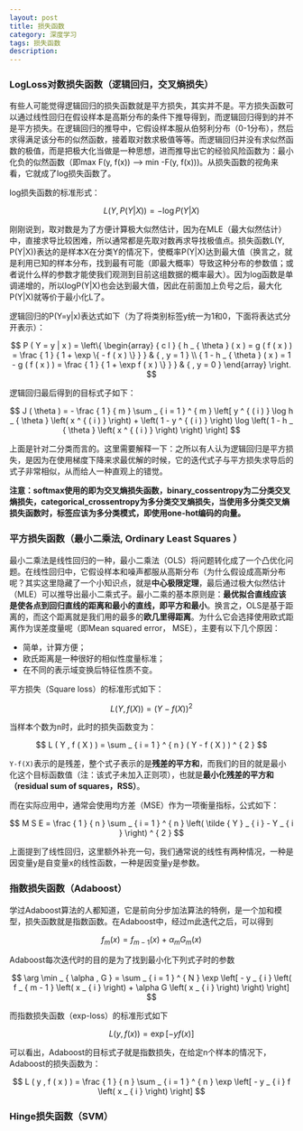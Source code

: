 ```yaml
---
layout: post
title: 损失函数
category: 深度学习
tags: 损失函数
description:
---
```


### LogLoss对数损失函数（逻辑回归，交叉熵损失）

有些人可能觉得逻辑回归的损失函数就是平方损失，其实并不是。平方损失函数可以通过线性回归在假设样本是高斯分布的条件下推导得到，而逻辑回归得到的并不是平方损失。在逻辑回归的推导中，它假设样本服从伯努利分布（0-1分布），然后求得满足该分布的似然函数，接着取对数求极值等等。而逻辑回归并没有求似然函数的极值，而是把极大化当做是一种思想，进而推导出它的经验风险函数为：最小化负的似然函数（即max F(y, f(x)) —> min -F(y, f(x)))。从损失函数的视角来看，它就成了log损失函数了。

log损失函数的标准形式：

$$
L ( Y , P ( Y | X ) ) = - \log P ( Y | X )
$$

刚刚说到，取对数是为了方便计算极大似然估计，因为在MLE（最大似然估计）中，直接求导比较困难，所以通常都是先取对数再求导找极值点。损失函数L(Y, P(Y\|X))表达的是样本X在分类Y的情况下，使概率P(Y\|X)达到最大值（换言之，就是利用已知的样本分布，找到最有可能（即最大概率）导致这种分布的参数值；或者说什么样的参数才能使我们观测到目前这组数据的概率最大）。因为log函数是单调递增的，所以logP(Y\|X)也会达到最大值，因此在前面加上负号之后，最大化P(Y\|X)就等价于最小化L了。

逻辑回归的P(Y=y\|x)表达式如下（为了将类别标签y统一为1和0，下面将表达式分开表示）：

$$
P ( Y = y | x ) = \left\{ \begin{array} { c l } { h _ { \theta } ( x ) = g ( f ( x ) ) = \frac { 1 } { 1 + \exp \{ - f ( x ) \} } } & { , y = 1 } \\ { 1 - h _ { \theta } ( x ) = 1 - g ( f ( x ) ) = \frac { 1 } { 1 + \exp f ( x ) \} } } & { , y = 0 } \end{array} \right.
$$

逻辑回归最后得到的目标式子如下：

$$
J ( \theta ) = - \frac { 1 } { m } \sum _ { i = 1 } ^ { m } \left[ y ^ { ( i ) } \log h _ { \theta } \left( x ^ { ( i ) } \right) + \left( 1 - y ^ { ( i ) } \right) \log \left( 1 - h _ { \theta } \left( x ^ { ( i ) } \right) \right) \right]
$$

上面是针对二分类而言的。这里需要解释一下：之所以有人认为逻辑回归是平方损失，是因为在使用梯度下降来求最优解的时候，它的迭代式子与平方损失求导后的式子非常相似，从而给人一种直观上的错觉。

**注意：softmax使用的即为交叉熵损失函数，binary_cossentropy为二分类交叉熵损失，categorical_crossentropy为多分类交叉熵损失，当使用多分类交叉熵损失函数时，标签应该为多分类模式，即使用one-hot编码的向量。**

### 平方损失函数（最小二乘法, Ordinary Least Squares ）

最小二乘法是线性回归的一种，最小二乘法（OLS）将问题转化成了一个凸优化问题。在线性回归中，它假设样本和噪声都服从高斯分布（为什么假设成高斯分布呢？其实这里隐藏了一个小知识点，就是**中心极限定理**，最后通过极大似然估计（MLE）可以推导出最小二乘式子。最小二乘的基本原则是：**最优拟合直线应该是使各点到回归直线的距离和最小的直线，即平方和最小**。换言之，OLS是基于距离的，而这个距离就是我们用的最多的**欧几里得距离**。为什么它会选择使用欧式距离作为误差度量呢（即Mean squared error， MSE），主要有以下几个原因：

- 简单，计算方便；
- 欧氏距离是一种很好的相似性度量标准；
- 在不同的表示域变换后特征性质不变。

平方损失（Square loss）的标准形式如下：

$$
L ( Y , f ( X ) ) = ( Y - f ( X ) ) ^ { 2 }
$$

当样本个数为n时，此时的损失函数变为：

$$
L ( Y , f ( X ) ) = \sum _ { i = 1 } ^ { n } ( Y - f ( X ) ) ^ { 2 }
$$

`Y-f(X)`表示的是残差，整个式子表示的是**残差的平方和**，而我们的目的就是最小化这个目标函数值（注：该式子未加入正则项），也就是**最小化残差的平方和（residual sum of squares，RSS）**。

而在实际应用中，通常会使用均方差（MSE）作为一项衡量指标，公式如下：

$$
M S E = \frac { 1 } { n } \sum _ { i = 1 } ^ { n } \left( \tilde { Y } _ { i } - Y _ { i } \right) ^ { 2 }
$$

上面提到了线性回归，这里额外补充一句，我们通常说的线性有两种情况，一种是因变量y是自变量x的线性函数，一种是因变量y是参数。

### 指数损失函数（Adaboost）

学过Adaboost算法的人都知道，它是前向分步加法算法的特例，是一个加和模型，损失函数就是指数函数。在Adaboost中，经过m此迭代之后，可以得到

$$
f _ { m } ( x ) = f _ { m - 1 } ( x ) + \alpha _ { m } G _ { m } ( x )
$$

Adaboost每次迭代时的目的是为了找到最小化下列式子时的参数

$$
\arg \min _ { \alpha , G } = \sum _ { i = 1 } ^ { N } \exp \left[ - y _ { i } \left( f _ { m - 1 } \left( x _ { i } \right) + \alpha G \left( x _ { i } \right) \right) \right]
$$

而指数损失函数（exp-loss）的标准形式如下

$$
L ( y , f ( x ) ) = \exp [ - y f ( x ) ]
$$

可以看出，Adaboost的目标式子就是指数损失，在给定n个样本的情况下，Adaboost的损失函数为：

$$
L ( y , f ( x ) ) = \frac { 1 } { n } \sum _ { i = 1 } ^ { n } \exp \left[ - y _ { i } f \left( x _ { i } \right) \right]
$$

### Hinge损失函数（SVM）

